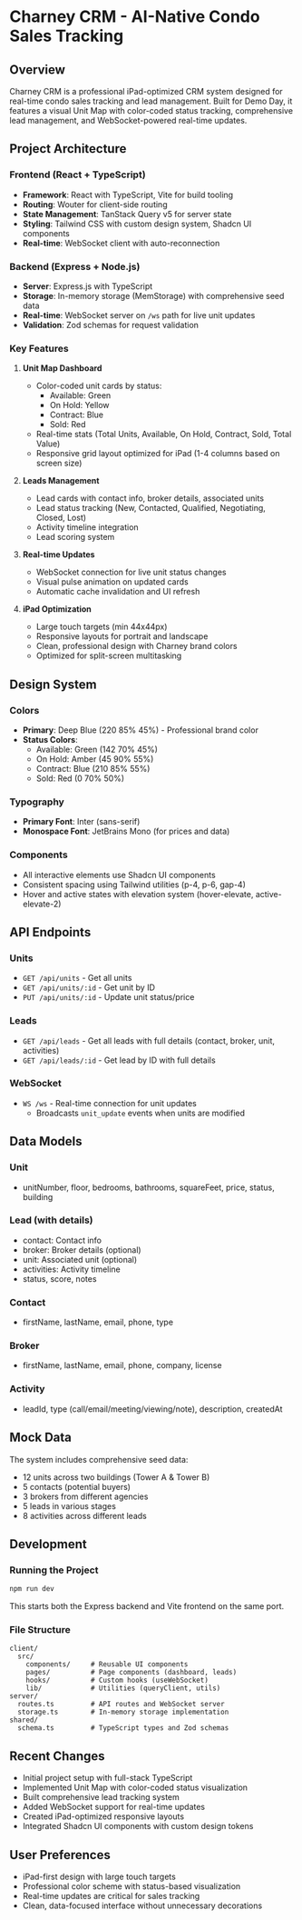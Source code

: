 # Charney CRM - AI-Native Condo Sales Tracking

## Overview
Charney CRM is a professional iPad-optimized CRM system designed for real-time condo sales tracking and lead management. Built for Demo Day, it features a visual Unit Map with color-coded status tracking, comprehensive lead management, and WebSocket-powered real-time updates.

## Project Architecture

### Frontend (React + TypeScript)
- **Framework**: React with TypeScript, Vite for build tooling
- **Routing**: Wouter for client-side routing
- **State Management**: TanStack Query v5 for server state
- **Styling**: Tailwind CSS with custom design system, Shadcn UI components
- **Real-time**: WebSocket client with auto-reconnection

### Backend (Express + Node.js)
- **Server**: Express.js with TypeScript
- **Storage**: In-memory storage (MemStorage) with comprehensive seed data
- **Real-time**: WebSocket server on `/ws` path for live unit updates
- **Validation**: Zod schemas for request validation

### Key Features
1. **Unit Map Dashboard**
   - Color-coded unit cards by status:
     - Available: Green
     - On Hold: Yellow
     - Contract: Blue
     - Sold: Red
   - Real-time stats (Total Units, Available, On Hold, Contract, Sold, Total Value)
   - Responsive grid layout optimized for iPad (1-4 columns based on screen size)

2. **Leads Management**
   - Lead cards with contact info, broker details, associated units
   - Lead status tracking (New, Contacted, Qualified, Negotiating, Closed, Lost)
   - Activity timeline integration
   - Lead scoring system

3. **Real-time Updates**
   - WebSocket connection for live unit status changes
   - Visual pulse animation on updated cards
   - Automatic cache invalidation and UI refresh

4. **iPad Optimization**
   - Large touch targets (min 44x44px)
   - Responsive layouts for portrait and landscape
   - Clean, professional design with Charney brand colors
   - Optimized for split-screen multitasking

## Design System

### Colors
- **Primary**: Deep Blue (220 85% 45%) - Professional brand color
- **Status Colors**:
  - Available: Green (142 70% 45%)
  - On Hold: Amber (45 90% 55%)
  - Contract: Blue (210 85% 55%)
  - Sold: Red (0 70% 50%)

### Typography
- **Primary Font**: Inter (sans-serif)
- **Monospace Font**: JetBrains Mono (for prices and data)

### Components
- All interactive elements use Shadcn UI components
- Consistent spacing using Tailwind utilities (p-4, p-6, gap-4)
- Hover and active states with elevation system (hover-elevate, active-elevate-2)

## API Endpoints

### Units
- `GET /api/units` - Get all units
- `GET /api/units/:id` - Get unit by ID
- `PUT /api/units/:id` - Update unit status/price

### Leads
- `GET /api/leads` - Get all leads with full details (contact, broker, unit, activities)
- `GET /api/leads/:id` - Get lead by ID with full details

### WebSocket
- `WS /ws` - Real-time connection for unit updates
  - Broadcasts `unit_update` events when units are modified

## Data Models

### Unit
- unitNumber, floor, bedrooms, bathrooms, squareFeet, price, status, building

### Lead (with details)
- contact: Contact info
- broker: Broker details (optional)
- unit: Associated unit (optional)
- activities: Activity timeline
- status, score, notes

### Contact
- firstName, lastName, email, phone, type

### Broker
- firstName, lastName, email, phone, company, license

### Activity
- leadId, type (call/email/meeting/viewing/note), description, createdAt

## Mock Data
The system includes comprehensive seed data:
- 12 units across two buildings (Tower A & Tower B)
- 5 contacts (potential buyers)
- 3 brokers from different agencies
- 5 leads in various stages
- 8 activities across different leads

## Development

### Running the Project
```bash
npm run dev
```
This starts both the Express backend and Vite frontend on the same port.

### File Structure
```
client/
  src/
    components/     # Reusable UI components
    pages/          # Page components (dashboard, leads)
    hooks/          # Custom hooks (useWebSocket)
    lib/            # Utilities (queryClient, utils)
server/
  routes.ts         # API routes and WebSocket server
  storage.ts        # In-memory storage implementation
shared/
  schema.ts         # TypeScript types and Zod schemas
```

## Recent Changes
- Initial project setup with full-stack TypeScript
- Implemented Unit Map with color-coded status visualization
- Built comprehensive lead tracking system
- Added WebSocket support for real-time updates
- Created iPad-optimized responsive layouts
- Integrated Shadcn UI components with custom design tokens

## User Preferences
- iPad-first design with large touch targets
- Professional color scheme with status-based visualization
- Real-time updates are critical for sales tracking
- Clean, data-focused interface without unnecessary decorations
